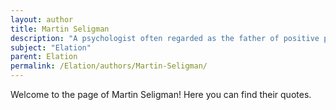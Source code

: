 ```yaml
---
layout: author
title: Martin Seligman
description: "A psychologist often regarded as the father of positive psychology, who has explored concepts of human flourishing and elation in various works."
subject: "Elation"
parent: Elation
permalink: /Elation/authors/Martin-Seligman/
---
```


Welcome to the page of Martin Seligman! Here you can find their quotes.
